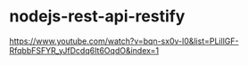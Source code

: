 # nodejs-rest-api-restify
https://www.youtube.com/watch?v=bqn-sx0v-l0&list=PLillGF-RfqbbFSFYR_yJfDcdq6It6OqdO&index=1

